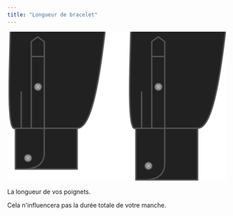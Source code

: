 ```yaml
---
title: "Longueur de bracelet"
---
```


![Longueur de bracelet](cufflength.svg)

La longueur de vos poignets.

<Note>

Cela n'influencera pas la durée totale de votre manche.

</Note>




